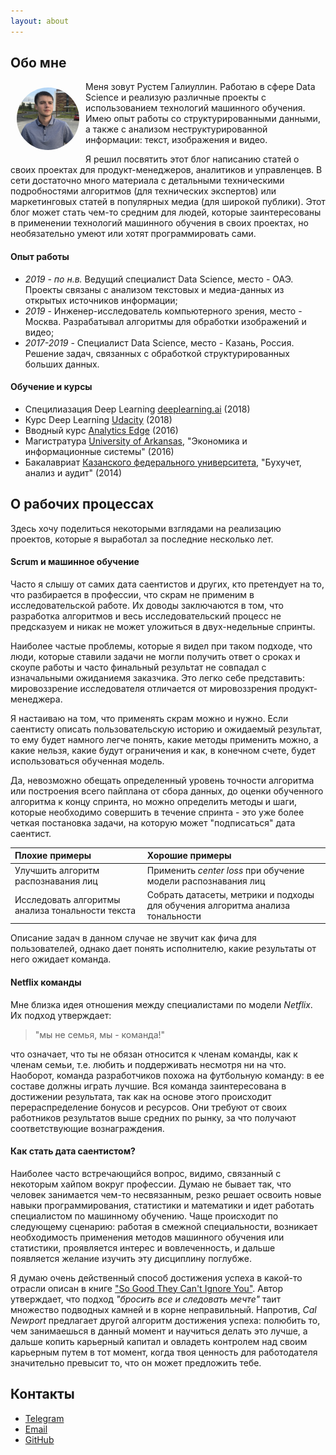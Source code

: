 ```yaml
---
layout: about
---
```


## Обо мне

<img src="/assets/images/me.jpg" alt="me" style="width:100px; height: 100px; float:left; border-radius: 50%; margin: 10px;">
Меня зовут Рустем Галиуллин. Работаю в сфере Data Science и реализую различные проекты с использованием технологий машинного обучения. Имею опыт работы со структурированными данными, а также с анализом неструктурированной информации: текст, изображения и видео.


Я решил посвятить этот блог написанию статей о своих проектах для продукт-менеджеров, аналитиков и управленцев. В сети достаточно много материала с детальными техническими подробностями алгоритмов (для технических экспертов) или маркетинговых статей в популярных медиа (для широкой публики). Этот блог может стать чем-то средним для людей, которые заинтересованы в применении технологий машинного обучения в своих проектах, но необязательно умеют или хотят программировать сами.

#### Опыт работы

- _2019 - по н.в._ Ведущий специалист Data Science, место - ОАЭ. Проекты связаны с анализом текстовых и медиа-данных из открытых источников информации;
- _2019_ - Инженер-исследователь компьютерного зрения, место - Москва. Разрабатывал алгоритмы для обработки изображений и видео;
- _2017-2019_ - Специалист Data Science, место - Казань, Россия. Решение задач, связанных с обработкой структурированных больших данных.

#### Обучение и курсы

- Специлиазация Deep Learning [deeplearning.ai](https://www.deeplearning.ai/deep-learning-specialization/) (2018)
- Курс Deep Learning [Udacity](https://classroom.udacity.com/courses/ud730) (2018)
- Вводный курс [Analytics Edge](https://www.edx.org/course/the-analytics-edge) (2016)
- Магистратура [University of Arkansas](https://www.uark.edu), "Экономика и информационные системы" (2016)
- Бакалавриат [Казанского федерального университета](https://kpfu.ru), "Бухучет, анализ и аудит" (2014)

## О рабочих процессах

Здесь хочу поделиться некоторыми взглядами на реализацию проектов, которые я выработал за последние несколько лет.

#### Scrum и машинное обучение

Часто я слышу от самих дата саентистов и других, кто претендует на то, что разбирается в профессии, что скрам не применим в исследовательской работе. Их доводы заключаются в том, что разработка алгоритмов и весь исследовательский процесс не предсказуем и никак не может уложиться в двух-недельные спринты.

Наиболее частые проблемы, которые я видел при таком подходе, что люди, которые ставили задачи не могли получить ответ о сроках и скоупе работы и часто финальный результат не совпадал с изначальными ожиданиемя заказчика. Это легко себе представить: мировоззрение исследователя отличается от мировоззрения продукт-менеджера.

Я настаиваю на том, что применять скрам можно и нужно. Если саентисту описать пользовательскую историю и ожидаемый результат, то ему будет намного легче понять, какие методы применить можно, а какие нельзя, какие будут ограничения и как, в конечном счете, будет использоваться обученная модель.

Да, невозможно обещать определенный уровень точности алгоритма или построения всего пайплана от сбора данных, до оценки обученного алгоритма к концу спринта, но можно определить методы и шаги, которые необходимо совершить в течение спринта - это уже более четкая постановка задачи, на которую может "подписаться" дата саентист.

| Плохие примеры     | Хорошие примеры  |
| :------------- | :------------- |
| Улучшить алгоритм распознавания лиц      | Применить _center loss_ при обучение модели распознавания лиц |
| Исследовать алгоритмы анализа тональности текста | Собрать датасеты, метрики и подходы для обучения алгоритма анализа тональности |

Описание задач в данном случае не звучит как фича для пользователей, однако дает понять исполнителю, какие результаты от него ожидает команда.

#### Netflix команды

Мне близка идея отношения между специалистами по модели _Netflix_. Их подход утверждает:
> "мы не семья, мы - команда!"

что означает, что ты не обязан относится к членам команды, как к членам семьи, т.е. любить и поддерживать несмотря ни на что. Наоборот, команда разработчиков похожа на футбольную команду: в ее составе должны играть лучшие. Вся команда заинтересована в достижении результата, так как на основе этого происходит перераспределение бонусов и ресурсов. Они требуют от своих работников результатов выше средних по рынку, за что получают соответствующие вознаграждения.

#### Как стать дата саентистом?

Наиболее часто встречающийся вопрос, видимо, связанный с некоторым хайпом вокруг профессии. Думаю не бывает так, что человек занимается чем-то несвязанным, резко решает освоить новые навыки программирования, статистики и математики и идет работать специалистом по машинному обучению. Чаще происходит по следующему сценарию: работая в смежной специальности, возникает необходимость применения методов машинного обучения или статистики, проявляется интерес и вовлеченность, и дальше появляется желание изучить эту дисциплину поглубже.

Я думаю очень действенный способ достижения успеха в какой-то отрасли описан в книге ["So Good They Can't Ignore You"](https://www.amazon.com/Good-They-Cant-Ignore-You/dp/1455509124). Автор утверждает, что подход _"бросить все и следовать мечте"_ таит множество подводных камней и в корне неправильный. Напротив, _Cal Newport_ предлагает другой алгоритм достижения успеха: полюбить то, чем занимаешься в данный момент и научиться делать это лучше, а дальше копить карьерный капитал и овладеть контролем над своим карьерным путем в тот момент, когда твоя ценность для работодателя значительно превысит то, что он может предложить тебе.

## Контакты

- <a href="https://t.me/rusteam11" target="_blank">Telegram</a>
- [Email](mailto:rustemgal@gmail.com)
- <a href="https://github.com/Rusteam" target="_blank">GitHub</a>
